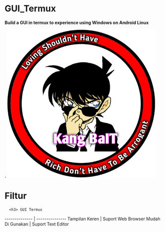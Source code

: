 # GUI_Termux
<h4>Build a GUI in termux to experience using Windows on Android Linux





.
![GitHub Logo](/docs/20210322_094134.png)




# Filtur


      <h3> GUI Termux
-------------- | ---------------
Tampilan Keren | Suport Web Browser
Mudah Di Gunakan | Suport Text Editor





